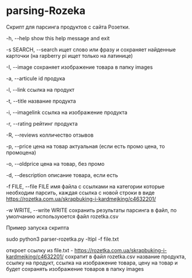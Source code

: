 # parsing-Rozeka
Скрипт для парсинга продуктов с сайта Розетки. 

-h, --help show this help message and exit

-s SEARCH, --search ищет слово или фразу и сохраняет найденные карточки (на rapberry pi ищет только на латинице)

-I, --image сохраняет изображение товара в папку images 

-a, --articule id продука 

-l, --link ссылка на продукт 

-t, --title название продукта 

-i, --imagelink ссылка на изображение продукта 

-r, --rating рейтинг продукта 

-R, --reviews колличество отзывов 

-p, --price цена на товар актуальная (если есть промо цена, то промоцена)

-o, --oldprice цена на товар, без промо 

-d, --description описание товара, если есть 

-f FILE, --file FILE имя файла с ссылками на категории которые необходим парсить, каждая ссылка с новой строки в виде https://rozetka.com.ua/skrapbuking-i-kardmejking/c4632201/ 

-w WRITE, --write WRITE сохранить результаты парсинга в файл, по умолчанию используюется файл rozetka.csv


Пример запуска скрипта

sudo python3 parser-rozetka.py -ltipI -f file.txt

откроет ссылку из file.txt - https://rozetka.com.ua/skrapbuking-i-kardmejking/c4632201/
сохратит в файл rozetka.csv название продукта, ссылку на продукт, ссылка на изображение товара, цену на товар и будет сохранять изображение товаров в папку images
